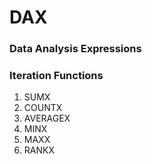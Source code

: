 # DAX

### Data Analysis Expressions

### Iteration Functions 
1. SUMX
2. COUNTX
3. AVERAGEX
4. MINX
5. MAXX
6. RANKX
